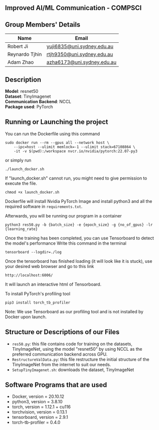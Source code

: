 ## Improved AI/ML Communication - COMPSCI

## Group Members' Details

| Name | Email |
|------|-------|
| Robert Ji         | yuji6835@uni.sydney.edu.au |
| Reynardo Tjhin    | rtjh9350@uni.sydney.edu.au | 
| Adam Zhao         | azha6173@uni.sydney.edu.au |

## Description

<b>Model</b>: resnet50 <br>
<b>Dataset</b>: TinyImagenet <br>
<b>Communication Backend</b>: NCCL <br>
<b>Package used</b>: PyTorch

## Running or Launching the project

You can run the Dockerfile using this command
```
sudo docker run --rm --gpus all --network host \
    --ipc=host --ulimit memlock=-1 --ulimit stack=67108864 \
    -it -v $(pwd):/workspace nvcr.io/nvidia/pytorch:22.07-py3
```
or simply run
```
./launch_docker.sh
```

If "launch_docker.sh" cannot run, you might need to give permission to execute the file.
```
chmod +x launch_docker.sh
```

Dockerfile will install Nvidia PyTorch Image and install python3 and all the required software in `requirements.txt`.

Afterwards, you will be running our program in a container
```
python3 res50.py -b {batch_size} -e {epoch_size} -g {no_of_gpus} -lr {learning_rate}
```

Once the training has been completed, you can use Tensorboard to detect the model's performance
Write this command in the terminal
```
tensorboard --logdir=./log
```
Once the tensorboard has finished loading (it will look like it is stuck), use your desired web browser and go to this link
```
http://localhost:6006/
```
It will launch an interactive html of Tensorboard.

To install PyTorch's profiling tool
```
pip3 install torch_tb_profiler
```

Note: We use Tensorboard as our profiling tool and is not installed by Docker upon launch.


## Structure or Descriptions of our Files

- `res50.py`: this file contains code for training on the datasets, TinyImageNet, using the model "resnet50" by using NCCL as the preferred communication backend across GPU.
- `RestructureValData.py`: this file restructure the initial structure of the TinyImageNet from the internet to suit our needs.
- `SetupTinyImagenet.sh`: downloads the dataset, TinyImageNet


## Software Programs that are used

- Docker, version = 20.10.12
- python3, version = 3.8.10
- torch, version = 1.12.1 + cu116
- torchvision, version = 0.13.1
- tensorboard, version = 2.9.1
- torch-tb-profiler = 0.4.0